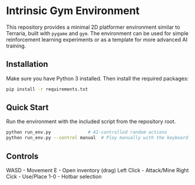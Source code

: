 # Intrinsic Gym Environment

This repository provides a minimal 2D platformer environment similar to Terraria, built with `pygame` and `gym`. The environment can be used for simple reinforcement learning experiments or as a template for more advanced AI training.

## Installation

Make sure you have Python 3 installed. Then install the required packages:

```bash
pip install -r requirements.txt
```

## Quick Start

Run the environment with the included script from the repository root.

```bash
python run_env.py              # AI-controlled random actions
python run_env.py --control manual  # Play manually with the keyboard
```
## Controls

WASD - Movement
E - Open inventory (drag)
Left Click - Attack/Mine
Right Cick - Use/Place
1-0 - Hotbar selection
